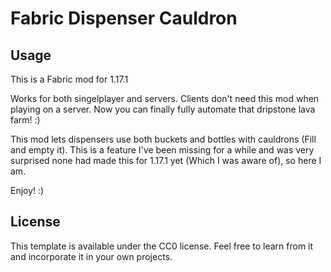 # Fabric Dispenser Cauldron

## Usage
This is a Fabric mod for 1.17.1


Works for both singelplayer and servers. Clients don't need this mod when playing on a server.
Now you can finally fully automate that dripstone lava farm! :)


This mod lets dispensers use both buckets and bottles with cauldrons (Fill and empty it). This is a feature I've been missing for a while and was very surprised none had made this for 1.17.1 yet (Which I was aware of), so here I am.

 
Enjoy! :)

## License

This template is available under the CC0 license. Feel free to learn from it and incorporate it in your own projects.
